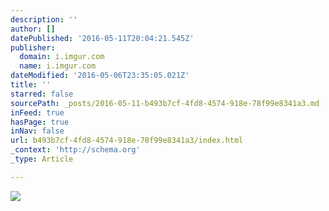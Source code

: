 ```yaml
---
description: ''
author: []
datePublished: '2016-05-11T20:04:21.545Z'
publisher:
  domain: i.imgur.com
  name: i.imgur.com
dateModified: '2016-05-06T23:35:05.021Z'
title: ''
starred: false
sourcePath: _posts/2016-05-11-b493b7cf-4fd8-4574-918e-78f99e8341a3.md
inFeed: true
hasPage: true
inNav: false
url: b493b7cf-4fd8-4574-918e-78f99e8341a3/index.html
_context: 'http://schema.org'
_type: Article

---
```

![](http://i.imgur.com/7GyIvYF.jpg)